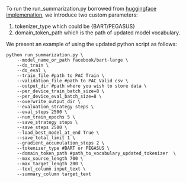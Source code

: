 To run the run_summarization.py borrowed from [huggingface implemenation](https://github.com/huggingface/transformers/blob/main/examples/pytorch/summarization/run_summarization.py), we introduce two custom parameters:
  1. tokenizer_type which could be {BART/PEGASUS}
  2. domain_token_path which is the path of updated model vocabulary.

We present an example of using the updated python  script as follows:
```
python run_summarization.py \
    --model_name_or_path facebook/bart-large \
    --do_train \
    --do_eval \
    --train_file #path to PAC Train \
    --validation_file #path to PAC Valid csv \
    --output_dir #path where you wish to store data \
    --per_device_train_batch_size=8 \
    --per_device_eval_batch_size=8 \
    --overwrite_output_dir \
    --evaluation_strategy steps \
    --eval_steps 2500 \
    --num_train_epochs 5 \
    --save_strategy steps \
    --save_steps 2500 \
    --load_best_model_at_end True \
    --save_total_limit 1 \
    --gradient_accumulation_steps 2 \
    --tokenizer_type #BART or PEGASUS \
    --domain_token_path #path_to_vocabulary_updated_tokenizer  \
    --max_source_length 700 \
    --max_target_length 200 \
    --text_column input_text \
    --summary_column target_text

```

